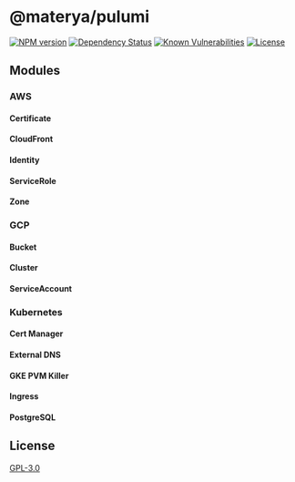 # @materya/pulumi

[![NPM version][npm-image]][npm-url]
[![Dependency Status][david-image]][david-url]
[![Known Vulnerabilities][snyk-image]][snyk-url]
[![License][license-image]][license-url]

<!-- [![Build status][travis-image]][travis-url]
[![codecov][codecov-image]][codecov-url] -->

## Modules

### AWS

#### Certificate

#### CloudFront

#### Identity

#### ServiceRole

#### Zone

### GCP

#### Bucket

#### Cluster

#### ServiceAccount

### Kubernetes

#### Cert Manager

#### External DNS

#### GKE PVM Killer

#### Ingress

#### PostgreSQL

## License

[GPL-3.0](LICENSE)

[npm-image]: https://img.shields.io/npm/v/@materya/pulumi.svg?style=flat-square
[npm-url]: https://npmjs.org/package/@materya/pulumi
[david-image]: https://img.shields.io/david/materya/pulumi.svg?style=flat-square
[david-url]: https://david-dm.org/materya/pulumi
[snyk-image]: https://snyk.io/test/github/materya/pulumi/badge.svg?style=flat-square
[snyk-url]: https://app.snyk.io/test/github/materya/pulumi?targetFile=package.json
<!-- [travis-image]: https://img.shields.io/travis/materya/klog.svg?style=flat-square
[travis-url]: https://travis-ci.org/materya/klog
[codecov-image]: https://img.shields.io/codecov/c/github/materya/klog/master.svg?style=flat-square
[codecov-url]: https://codecov.io/gh/materya/klog -->
[license-image]: https://img.shields.io/npm/l/@materya/pulumi.svg?style=flat-square
[license-url]: LICENSE
